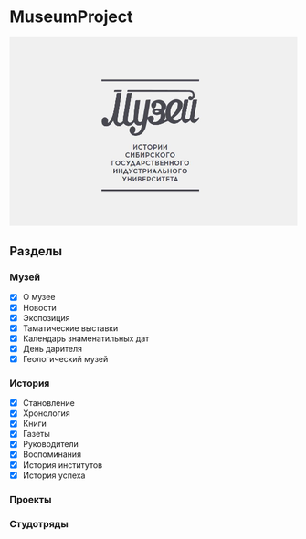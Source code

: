 # MuseumProject
![A cute kitten](https://github.com/MarkDvoryanchikov/MuseumProject/blob/mark_Art/README-images/head.JPG)
## Разделы
### Музей
- [x] О музее
- [x] Новости
- [x] Экспозиция
- [x] Таматические выставки
- [x] Календарь знаменатильных дат
- [x] День дарителя
- [x] Геологический музей
### История
- [x] Становление
- [x] Хронология
- [x] Книги
- [x] Газеты
- [x] Руководители
- [x] Воспоминания
- [x] История институтов
- [x] История успеха
### Проекты
### Студотряды
